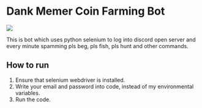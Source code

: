 # Dank Memer Coin Farming Bot

![](https://static.wikia.nocookie.net/sandbox/images/d/d1/Dankmemer.png/revision/latest/scale-to-width-down/340?cb=20200531074404)

This is bot which uses python selenium to log into discord open server and every minute spamming pls beg, pls fish, pls hunt and other commands.

## How to run

1. Ensure that selenium webdriver is installed.
2. Write your email and password into code, instead of my environmental variables.
3. Run the code.
